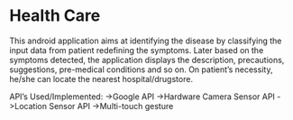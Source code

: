 # Health Care

This android application aims at identifying the disease by classifying the input
data from patient redefining the symptoms. Later based on the symptoms detected, the
application displays the description, precautions, suggestions, pre-medical conditions and so on.
On patient’s necessity, he/she can locate the nearest hospital/drugstore.

API’s Used/Implemented:
->Google API
->Hardware Camera Sensor API
->Location Sensor API
->Multi-touch gesture 
